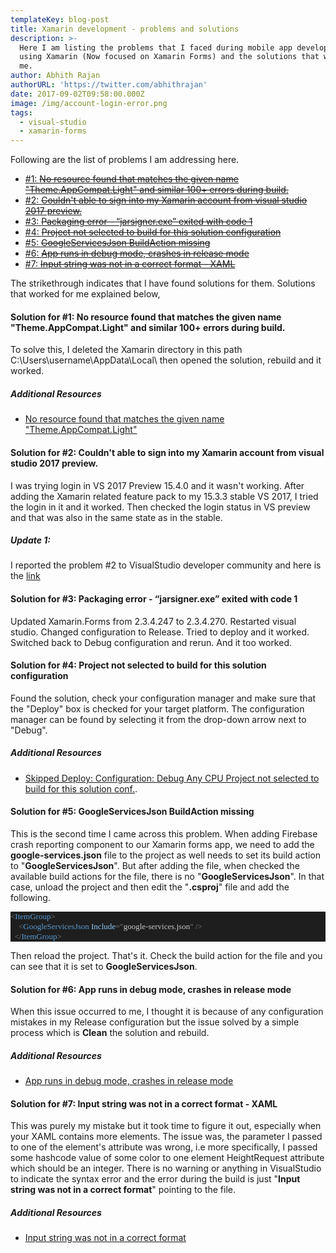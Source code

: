 ```yaml
---
templateKey: blog-post
title: Xamarin development - problems and solutions
description: >-
  Here I am listing the problems that I faced during mobile app development
  using Xamarin (Now focused on Xamarin Forms) and the solutions that worked for
  me.
author: Abhith Rajan
authorURL: 'https://twitter.com/abhithrajan'
date: 2017-09-02T09:58:00.000Z
image: /img/account-login-error.png
tags:
  - visual-studio
  - xamarin-forms
---
```

Following are the list of problems I am addressing here.

- [#1: <strike>No resource found that matches the given name "Theme.AppCompat.Light" and similar 100+ errors during build.</strike>](#1)
- [#2: <strike>Couldn't able to sign into my Xamarin account from visual studio 2017 preview.</strike>](#2)
- [#3: <strike>Packaging error - “jarsigner.exe” exited with code 1</strike>](#3)
- [#4: <strike>Project not selected to build for this solution configuration</strike>](#4)
- [#5: <strike>GoogleServicesJson BuildAction missing</strike>](#5)
- [#6: <strike>App runs in debug mode, crashes in release mode</strike>](#6)
- [#7: <strike>Input string was not in a correct format - XAML</strike>](#7)

The strikethrough indicates that I have found solutions for them.
Solutions that worked for me explained below,

#### <a name="1"></a>Solution for #1: No resource found that matches the given name "Theme.AppCompat.Light" and similar 100+ errors during build.
To solve this, I deleted the Xamarin directory in this path C:\Users\username\AppData\Local\ then opened the solution, rebuild and it worked.

##### Additional Resources

- [No resource found that matches the given name "Theme.AppCompat.Light"](https://forums.xamarin.com/discussion/59017/no-resource-found-that-matches-the-given-name-theme-appcompat-light)

#### <a name="2"></a>Solution for #2: Couldn't able to sign into my Xamarin account from visual studio 2017 preview. 
I was trying login in VS 2017 Preview 15.4.0 and it wasn't working. After adding the Xamarin related feature pack to my 15.3.3 stable VS 2017, I tried the login in it and it worked. Then checked the login status in VS preview and that was also in the same state as in the stable.

##### Update 1:
I reported the problem #2 to VisualStudio developer community and here is the [link](https://developercommunity.visualstudio.com/content/problem/106582/unable-to-sign-in-to-xamarin-account-unhandled-act.html)

#### <a name="3"></a>Solution for #3: Packaging error - “jarsigner.exe” exited with code 1
Updated Xamarin.Forms from 2.3.4.247 to 2.3.4.270. Restarted visual studio. Changed configuration to Release. Tried to deploy and it worked. Switched back to Debug configuration and rerun. And it too worked.

#### <a name="4"></a>Solution for #4: Project not selected to build for this solution configuration
Found the solution, check your configuration manager and make sure that the "Deploy" box is checked for your target platform. The configuration manager can be found by selecting it from the drop-down arrow next to "Debug".

##### Additional Resources

- [Skipped Deploy: Configuration: Debug Any CPU Project not selected to build for this solution conf.](https://forums.xamarin.com/discussion/67216/skipped-deploy-configuration-debug-any-cpu-project-not-selected-to-build-for-this-solution-conf).

#### <a name="5"></a>Solution for #5: GoogleServicesJson BuildAction missing
This is the second time I came across this problem. When adding Firebase crash reporting component to our Xamarin forms app, we need to add the **google-services.json** file to the project as well needs to set its build action to "**GoogleServicesJson**". But after adding the file, when checked the available build actions for the file, there is no "**GoogleServicesJson**". In that case, unload the project and then edit the "**.csproj**" file and add the following.
<pre style="font-family:Consolas;font-size:13;color:gainsboro;background:#1e1e1e;"><span style="color:gray;">&lt;</span><span style="color:#569cd6;">ItemGroup</span><span style="color:gray;">&gt;</span>
<span style="color:gray;">&nbsp;&nbsp;&nbsp;&nbsp;&lt;</span><span style="color:#569cd6;">GoogleServicesJson</span><span style="color:gray;">&nbsp;</span><span style="color:#92caf4;">Include</span><span style="color:gray;">=</span><span style="color:gray;">&quot;</span><span style="color:#c8c8c8;">google-services.json</span><span style="color:gray;">&quot;</span><span style="color:gray;">&nbsp;/&gt;</span>
<span style="color:gray;">&nbsp;&nbsp;&lt;/</span><span style="color:#569cd6;">ItemGroup</span><span style="color:gray;">&gt;</span></pre>
Then reload the project. That's it. Check the build action for the file and you can see that it is set to **GoogleServicesJson**.

#### <a name="6"></a>Solution for #6: App runs in debug mode, crashes in release mode
When this issue occurred to me, I thought it is because of any configuration mistakes in my Release configuration but the issue solved by a simple process which is  **Clean** the solution and rebuild.

##### Additional Resources

- [App runs in debug mode, crashes in release mode](https://forums.xamarin.com/discussion/55666/app-runs-in-debug-mode-crashes-in-release-mode)

#### <a name="7"></a>Solution for #7: Input string was not in a correct format - XAML
This was purely my mistake but it took time to figure it out, especially when your XAML contains more elements. The issue was, the parameter I passed to one of the element's attribute was wrong, i.e more specifically, I passed some hashcode value of some color to one element HeightRequest attribute which should be an integer. There is no warning or anything in VisualStudio to indicate the syntax error and the error during the build is just "**Input string was not in a correct format**" pointing to the file.

##### Additional Resources

- [Input string was not in a correct format](https://forums.xamarin.com/discussion/55485/input-string-was-not-in-a-correct-format)
